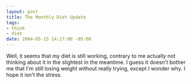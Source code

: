```yaml
--- 
layout: post
title: The Monthly Diet Update
tags: 
- think
- diet
date: 2004-05-15 14:17:00 -05:00
---
```

Well, it seems that my diet is still working, contrary to me actually not thinking about it in the slightest in the meantime.  I guess it doesn't bother me that I'm still losing weight without really trying, except I wonder why.   I hope it isn't the stress.
